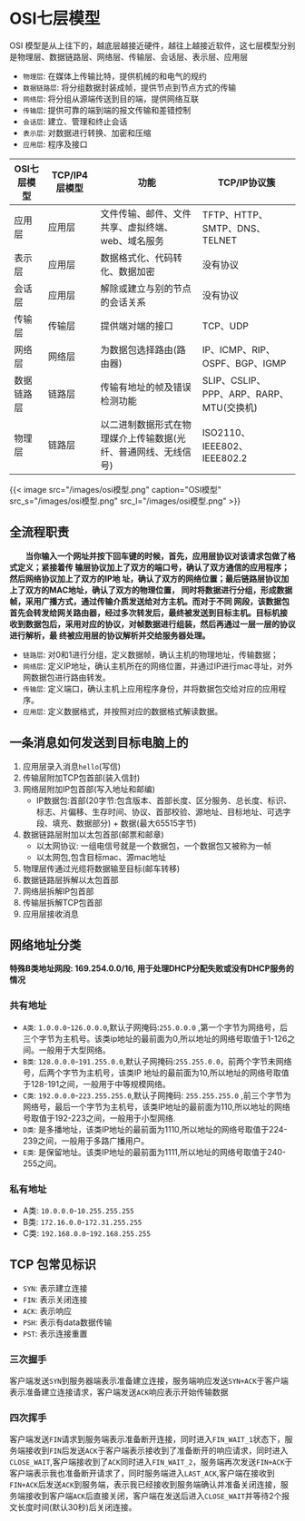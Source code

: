 # OSI七层模型


OSI 模型是从上往下的，越底层越接近硬件，越往上越接近软件，这七层模型分别是物理层、数据链路层、网络层、传输层、会话层、表示层、应用层  
- `物理层`: 在媒体上传输比特，提供机械的和电气的规约 
- `数据链路层`: 将分组数据封装成帧，提供节点到节点方式的传输 
- `网络层`: 将分组从源端传送到目的端，提供网络互联 
- `传输层`: 提供可靠的端到端的报文传输和差错控制 
- `会话层`: 建立、管理和终止会话 
- `表示层`: 对数据进行转换、加密和压缩 
- `应用层`: 程序及接口 
<!--more-->

|OSI七层模型|TCP/IP4层模型|功能|TCP/IP协议簇|
|-------|------------------|--------------------------|---------------------------|
|应用层|应用层|文件传输、邮件、文件共享、虚拟终端、web、域名服务|TFTP、HTTP、SMTP、DNS、TELNET|
|表示层|应用层|数据格式化、代码转化、数据加密|没有协议|
|会话层|应用层|解除或建立与别的节点的会话关系|没有协议|
|传输层|传输层|提供端对端的接口|TCP、UDP|
|网络层|网络层|为数据包选择路由(路由器)|IP、ICMP、RIP、OSPF、BGP、IGMP|
|数据链路层|链路层|传输有地址的帧及错误检测功能|SLIP、CSLIP、PPP、ARP、RARP、MTU(交换机)|
|物理层|链路层|以二进制数据形式在物理媒介上传输数据(光纤、普通网线、无线信号)|ISO2110、IEEE802、IEEE802.2|

{{< image src="/images/osi模型.png" caption="OSI模型" src_s="/images/osi模型.png" src_l="/images/osi模型.png" >}}


## 全流程职责

**&emsp;&emsp;当你输⼊⼀个⽹址并按下回⻋键的时候，⾸先，应⽤层协议对该请求包做了格式定义；紧接着传
输层协议加上了双⽅的端⼝号，确认了双⽅通信的应⽤程序；然后⽹络协议加上了双⽅的IP地
址，确认了双⽅的⽹络位置；最后链路层协议加上了双⽅的MAC地址，确认了双⽅的物理位置，
同时将数据进⾏分组，形成数据帧，采⽤⼴播⽅式，通过传输介质发送给对⽅主机。⽽对于不同
⽹段，该数据包⾸先会转发给⽹关路由器，经过多次转发后，最终被发送到⽬标主机。⽬标机接
收到数据包后，采⽤对应的协议，对帧数据进⾏组装，然后再通过⼀层⼀层的协议进⾏解析，最
终被应⽤层的协议解析并交给服务器处理。**  

- `链路层`: 对0和1进行分组，定义数据帧，确认主机的物理地址，传输数据；
- `网络层`: 定义IP地址，确认主机所在的网络位置，并通过IP进行mac寻址，对外网数据包进行路由转发。
- `传输层`: 定义端口，确认主机上应用程序身份，并将数据包交给对应的应用程序。
- `应用层`: 定义数据格式，并按照对应的数据格式解读数据。


## 一条消息如何发送到目标电脑上的 
1. 应用层录入消息`hello`(写信)
2. 传输层附加TCP包首部(装入信封)
3. 网络层附加IP包首部(写入地址和邮编)
    - IP数据包:首部(20字节:包含版本、首部长度、区分服务、总长度、标识、标志、片偏移、生存时间、协议、首部校验、源地址、目标地址、可选字段、填充、数据部分) + 数据(最大65515字节)
4. 数据链路层附加以太包首部(邮票和邮章)
    - 以太网协议: 一组电信号就是一个数据包，一个数据包又被称为一帧
    - 以太网包,包含目标mac、源mac地址
5. 物理层传通过光缆将数据输至目标(邮车转移) 
6. 数据链路层拆解以太包首部
7. 网络层拆解IP包首部 
8. 传输层拆解TCP包首部 
9. 应用层接收消息 

## 网络地址分类
**特殊B类地址网段: 169.254.0.0/16, 用于处理DHCP分配失败或没有DHCP服务的情况**  
### 共有地址
- `A类`: `1.0.0.0`-`126.0.0.0`,默认子网掩码:`255.0.0.0` ,第一个字节为网络号，后三个字节为主机号。该类ip地址的最前面为0,所以地址的网络号取值于1-126之间。一般用于大型网络。 
- `B类`: `128.0.0.0`-`191.255.0.0`,默认子网掩码:`255.255.0.0`，前两个字节未网络号，后两个字节为主机号，该类IP
地址的最前面为10,所以地址的网络号取值于128-191之间，一般用于中等规模网络。
- `C类`: `192.0.0.0`-`223.255.255.0`,默认子网掩码: `255.255.255.0` ,前三个字节为网络号，最后一个字节为主机号，该类IP地址的最前面为110,所以地址的网络号取值于192-223之间，一般用于小型网络.
- `D类`: 是多播地址，该类IP地址的最前面为1110,所以地址的网络号取值于224-239之间，一般用于多路广播用户。
- `E类`: 是保留地址。该类IP地址的最前面为1111,所以地址的网络号取值于240-255之间。

### 私有地址
- A类: `10.0.0.0`-`10.255.255.255` 
- B类: `172.16.0.0`-`172.31.255.255`
- C类: `192.168.0.0`-`192.168.255.255` 

## TCP 包常见标识 
- `SYN`: 表示建立连接
- `FIN`: 表示关闭连接
- `ACK`: 表示响应
- `PSH`: 表示有data数据传输
- `PST`: 表示连接重置 

### 三次握手 
客户端发送`SYN`到服务器端表示准备建立连接，服务端响应发送`SYN+ACK`于客户端表示准备建立连接请求，客户端发送`ACK`响应表示开始传输数据 

### 四次挥手 
客户端发送`FIN`请求到服务端表示准备断开连接，同时进入`FIN_WAIT_1`状态下，服务端接收到`FIN`后发送`ACK`于客户端表示接收到了准备断开的响应请求，同时进入`CLOSE_WAIT`,客户端接收到了`ACK`同时进入`FIN_WAIT_2`，服务端再次发送`FIN+ACK`于客户端表示我也准备断开请求了，同时服务端进入`LAST_ACK`,客户端在接收到`FIN+ACK`后发送`ACK`到服务端，表示我已经接收到服务端确认并准备关闭连接，服务端接收到客户端`ACK`后直接关闭，客户端在发送后进入`CLOSE_WAIT`并等待2个报文长度时间(默认30秒)后关闭连接。


